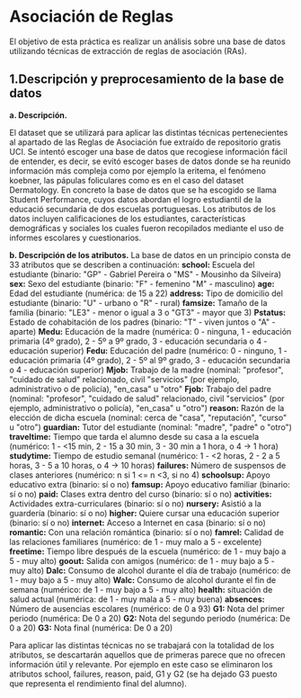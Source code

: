 # Asociación de Reglas

El objetivo de esta práctica es realizar un análisis sobre una base de datos utilizando técnicas de extracción de reglas de asociación (RAs).

## 1.Descripción y preprocesamiento de la base de datos

**a. Descripción.**

El dataset que se utilizará para aplicar las distintas técnicas pertenecientes al apartado de las Reglas de Asociación fue extraído de  repositorio gratis UCI. Se intentó escoger una base de datos que recogiese información fácil de entender, es decir, se evitó escoger bases de datos donde se ha reunido información más compleja como por ejemplo la eritema, el fenómeno koebner, las pápulas foliculares como es en el caso del dataset Dermatology. 
En concreto la base de datos que se ha escogido se llama Student Performance, cuyos datos abordan el logro estudiantil de la educació  secundaria de dos escuelas portuguesas. Los atributos de los datos incluyen calificaciones de los estudiantes, características demográficas y sociales los cuales fueron recopilados mediante el uso de informes escolares y cuestionarios.

**b. Descripción de los atributos.**
La base de datos en un principio consta de 33 atributos que se describen a continuación: 
**school:** Escuela del estudiante (binario: "GP" - Gabriel Pereira o "MS" - Mousinho da Silveira)
**sex:** Sexo del estudiante (binario: "F" - femenino "M" - masculino)
**age:** Edad del estudiante (numérica: de 15 a 22)
**address:** Tipo de domicilio del estudiante (binario: "U" - urbano o "R" - rural)
**famsize:** Tamaño de la familia (binario: "LE3" - menor o igual a 3 o "GT3" - mayor que 3)
**Pstatus:** Estado de cohabitación de los padres (binario: "T" - viven juntos o "A" - aparte)
**Medu:** Educación de la madre (numérica: 0 - ninguna, 1 - educación primaria (4º grado), 2 - 5º a 9º grado, 3 - educación secundaria o 4 - educación superior)
**Fedu:** Educación del padre (numérico: 0 - ninguno, 1 - educación primaria (4º grado), 2 - 5º al 9º grado, 3 - educación secundaria o 4 - educación superior)
**Mjob:** Trabajo de la madre (nominal: "profesor", "cuidado de salud" relacionado, civil "servicios" (por ejemplo, administrativo o de policía), "en_casa" u "otro"
**Fjob:** Trabajo del padre (nominal: "profesor", "cuidado de salud" relacionado, civil "servicios" (por ejemplo, administrativo o policía), "en_casa" u "otro")
**reason:** Razón de la elección de dicha escuela (nominal: cerca de "casa", "reputación", "curso" u "otro")
**guardian:** Tutor del estudiante (nominal: "madre", "padre" o "otro")
**traveltime:** Tiempo que tarda el alumno desde su casa a la escuela (numérico: 1 - <15 min, 2 - 15 a 30 min, 3 - 30 min a 1 hora, o 4 -> 1 hora)
**studytime:** Tiempo de estudio semanal (numérico: 1 - <2 horas, 2 - 2 a 5 horas, 3 - 5 a 10 horas, o 4 -> 10 horas)
**failures:** Número de suspensos de clases anteriores (numérico: n si 1 <= n <3, si no 4)
**schoolsup:** Apoyo educativo extra (binario: sí o no)
**famsup:** Apoyo educativo familiar (binario: sí o no)
**paid:** Clases extra dentro del curso (binario: sí o no)
**activities:** Actividades extra-curriculares (binario: sí o no)
**nursery:** Asistió a la guardería (binario: sí o no)
**higher:** Quiere cursar una educación superior (binario: sí o no)
**internet:** Acceso a Internet en casa (binario: sí o no)
**romantic:** Con una relación romántica (binario: sí o no)
**famrel:** Calidad de las relaciones familiares (numérico: de 1 - muy malo a 5 - excelente)
**freetime:** Tiempo libre después de la escuela (numérico: de 1 - muy bajo a 5 - muy alto)
**goout:** Salida con amigos (numérico: de 1 - muy bajo a 5 - muy alto)
**Dalc:** Consumo de alcohol durante el día de trabajo (numérico: de 1 - muy bajo a 5 - muy alto)
**Walc:** Consumo de alcohol durante el fin de semana (numérico: de 1 - muy bajo a 5 - muy alto)
**health:** situación de salud actual (numérica: de 1 - muy mala a 5 - muy buena)
**absences:** Número de ausencias escolares (numérico: de 0 a 93)
**G1:** Nota del primer periodo (numérica: De 0 a 20)
**G2:** Nota del segundo periodo (numérica: De 0 a 20)
**G3:** Nota final (numérica: De 0 a 20)

Para aplicar las distintas técnicas no se trabajará con la totalidad de los atributos, se descartarán aquellos que de primeras parece que no ofrecen información útil y relevante. Por ejemplo en este caso se eliminaron los atributos school, failures, reason, paid, G1 y G2 (se ha dejado G3 puesto que representa el rendimiento final del alumno).
